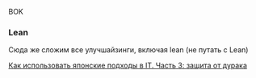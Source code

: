 BOK

### Lean
Сюда же сложим все улучшайзинги, включая lean (не путать с Lean)

[Как использовать японские подходы в IT. Часть 3: защита от дурака](https://habr.com/ru/companies/selectel/articles/888486/)


